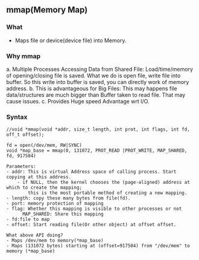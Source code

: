 ## mmap(Memory Map)
### What
- Maps file or device(device file) into Memory.

### Why mmap
a. Multiple Processes Accessing Data from Shared File:    Load/time/memory of opening/closing file is saved. What we do is open file, write file into buffer. So this write into buffer is saved, you can directly work of memory address. 
b. This is advantageous for Big Files:    This may happens file data/structures are much bigger than Buffer taken to read file. That may cause issues.
c. Provides Huge speed Advantage wrt I/O.

### Syntax
```
//void *mmap(void *addr, size_t length, int prot, int flags, int fd, off_t offset);

fd = open(/dev/mem, RW|SYNC)
void *map_base = mmap(0, 131072, PROT_READ |PROT_WRITE, MAP_SHARED, fd, 917504)

Parameters:
- addr: This is virtual Address space of calling process. Start copying at this address.
	- if NULL, then the kernel chooses the (page-aligned) address at which to create the mapping; 
		this is the most portable method of creating a new mapping.
- length: copy these many bytes from file(fd).
- port: memory protection of mapping
- flag: Whether this mapping is visible to other processes or not
	  MAP_SHARED: Share this mapping
- fd:file to map
- offset: Start reading file(Or other object) at offset offset.
  
What above API doing?  
- Maps /dev/mem to memory(*map_base)
- Maps (131072 bytes) starting at (offset=917504) from "/dev/mem" to memory (*map_base)
```
